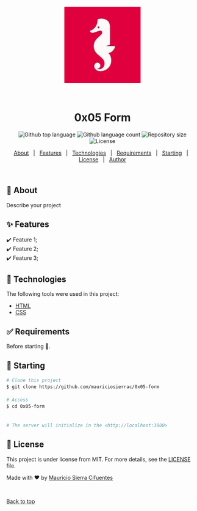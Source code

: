 <div align="center" id="top"> 
  
  ![Logo Holberton](https://github.com/mauriciosierrac/holbertonschool-web_front_end/blob/master/0x05-form/logoHolberton.jpg)

  &#xa0;

  <!-- <a href="https://0x05form.netlify.app">Demo</a> -->
</div>

<h1 align="center">0x05 Form</h1>

<p align="center">
  <img alt="Github top language" src="https://img.shields.io/github/languages/top/mauriciosierrac/0x05-form?color=56BEB8">

  <img alt="Github language count" src="https://img.shields.io/github/languages/count/mauriciosierrac/0x05-form?color=56BEB8">

  <img alt="Repository size" src="https://img.shields.io/github/repo-size/mauriciosierrac/0x05-form?color=56BEB8">

  <img alt="License" src="https://img.shields.io/github/license/mauriciosierrac/0x05-form?color=56BEB8">

  <!-- <img alt="Github issues" src="https://img.shields.io/github/issues/{{YOUR_GITHUB_USERNAME}}/0x05-form?color=56BEB8" /> -->

  <!-- <img alt="Github forks" src="https://img.shields.io/github/forks/{{YOUR_GITHUB_USERNAME}}/0x05-form?color=56BEB8" /> -->

  <!-- <img alt="Github stars" src="https://img.shields.io/github/stars/{{YOUR_GITHUB_USERNAME}}/0x05-form?color=56BEB8" /> -->
</p>

<!-- Status -->

<!-- <h4 align="center"> 
	🚧  0x05 Form 🚀 Under construction...  🚧
</h4> 

<hr> -->

<p align="center">
  <a href="#dart-about">About</a> &#xa0; | &#xa0; 
  <a href="#sparkles-features">Features</a> &#xa0; | &#xa0;
  <a href="#rocket-technologies">Technologies</a> &#xa0; | &#xa0;
  <a href="#white_check_mark-requirements">Requirements</a> &#xa0; | &#xa0;
  <a href="#checkered_flag-starting">Starting</a> &#xa0; | &#xa0;
  <a href="#memo-license">License</a> &#xa0; | &#xa0;
  <a href="https://github.com/mauriciosierrac" target="_blank">Author</a>
</p>

<br>

## :dart: About ##

Describe your project

## :sparkles: Features ##

:heavy_check_mark: Feature 1;\
:heavy_check_mark: Feature 2;\
:heavy_check_mark: Feature 3;

## :rocket: Technologies ##

The following tools were used in this project:

- [HTML](https://expo.io/)
- [CSS](https://nodejs.org/en/)

## :white_check_mark: Requirements ##

Before starting :checkered_flag:.

## :checkered_flag: Starting ##

```bash
# Clone this project
$ git clone https://github.com/mauriciosierrac/0x05-form

# Access
$ cd 0x05-form


# The server will initialize in the <http://localhost:3000>
```

## :memo: License ##

This project is under license from MIT. For more details, see the [LICENSE](LICENSE.md) file.


Made with :heart: by <a href="https://www.linkedin.com/in/mauriciosierrac/" target="_blank">Mauricio Sierra Cifuentes</a>

&#xa0;

<a href="#top">Back to top</a>
